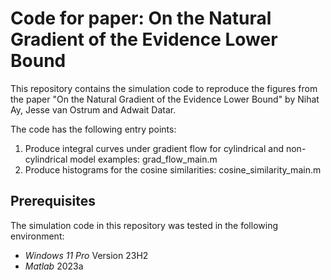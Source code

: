 # Code for paper: On the Natural Gradient of the Evidence Lower Bound

This repository contains the simulation code to reproduce the figures from the paper "On the Natural Gradient of the Evidence Lower Bound" by Nihat Ay, Jesse van Ostrum and Adwait Datar.

The code has the following entry points:
1. Produce integral curves under gradient flow for cylindrical and non-cylindrical model examples: grad_flow_main.m
2. Produce histograms for the cosine similarities: cosine_similarity_main.m

## Prerequisites
The simulation code in this repository was tested in the following environment:
* *Windows 11 Pro* Version 23H2
* *Matlab* 2023a